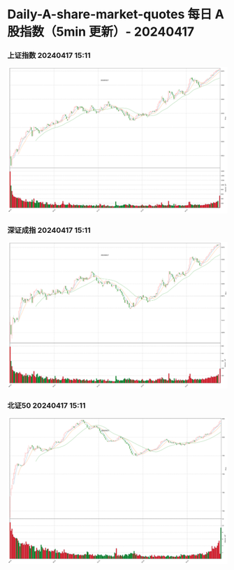 
# Daily-A-share-market-quotes 每日 A 股指数（5min 更新）- 20240417

### 上证指数 20240417 15:11
![](./fig/2024/4/20240417-sh000001.png)

### 深证成指 20240417 15:11
![](./fig/2024/4/20240417-sz399001.png)

### 北证50 20240417 15:11
![](./fig/2024/4/20240417-bj899050.png)
